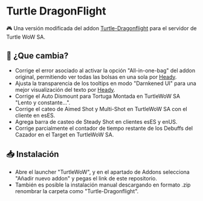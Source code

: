 # Turtle DragonFlight
🎮 Una versión modificada del addon [Turtle-Dragonflight](https://github.com/TheLinuxITGuy/Turtle-Dragonflight) para el servidor de Turtle WoW SA.

## 🐉 ¿Que cambia?
- Corrige el error asociado al activar la opción "All-in-one-bag" del addon original, permitiendo ver todas las bolsas en una sola por [Heady](https://github.com/JoseToAP).
- Ajusta la transparencia de los tooltips en modo "Darnkened UI" para una mejor visualización del texto por [Heady](https://github.com/JoseToAP).
- Corrige el Auto Dismount para Tortuga Montada en TurtleWoW SA "Lento y constante...".
- Corrige el cateo de Aimed Shot y Multi-Shot en TurtleWoW SA con el cliente en esES.
- Agrega barra de casteo de Steady Shot en clientes esES y enUS.
- Corrige parcialmente el contador de tiempo restante de los Debuffs del Cazador en el Target en TurtleWoW SA.

## 📥 Instalación
- Abre el launcher "TurtleWoW", y en el apartado de Addons selecciona "Añadir nuevo addon" y pegas el link de este repositorio.
- También es posible la instalación manual descargando en formato .zip renombrar la carpeta como "Turtle-Dragonflight".
